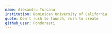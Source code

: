 ```yaml
---
name: Alexandru Turcanu
institution: Dominican University of California
quote: Don't rush to launch, rush to create
github_user: Pondorasti
---
```

